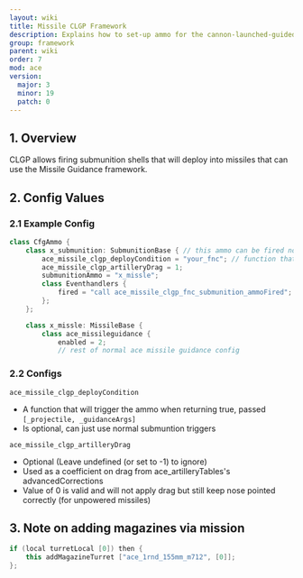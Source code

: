 ```yaml
---
layout: wiki
title: Missile CLGP Framework
description: Explains how to set-up ammo for the cannon-launched-guided-projectile system.
group: framework
parent: wiki
order: 7
mod: ace
version:
  major: 3
  minor: 19
  patch: 0
---
```


## 1. Overview

CLGP allows firing submunition shells that will deploy into missiles that can use the Missile Guidance framework.

## 2. Config Values

### 2.1 Example Config
```cpp
class CfgAmmo {
    class x_submunition: SubmunitionBase { // this ammo can be fired normally
        ace_missile_clgp_deployCondition = "your_fnc"; // function that returns true when it should be triggered
        ace_missile_clgp_artilleryDrag = 1;
        submunitionAmmo = "x_missle";
        class Eventhandlers {
            fired = "call ace_missile_clgp_fnc_submunition_ammoFired"; // need to add the EH yourself to all ammos
        };
    };

    class x_missle: MissileBase {
        class ace_missileguidance {
            enabled = 2;
            // rest of normal ace missile guidance config
```

### 2.2 Configs

`ace_missile_clgp_deployCondition`
- A function that will trigger the ammo when returning true, passed `[_projectile, _guidanceArgs]`
- Is optional, can just use normal submuntion triggers

`ace_missile_clgp_artilleryDrag`
- Optional (Leave undefined (or set to -1) to ignore)
- Used as a coefficient on drag from ace_artilleryTables's advancedCorrections
- Value of 0 is valid and will not apply drag but still keep nose pointed correctly (for unpowered missiles)

## 3. Note on adding magazines via mission

```cpp
if (local turretLocal [0]) then {
    this addMagazineTurret ["ace_1rnd_155mm_m712", [0]];
};
```
